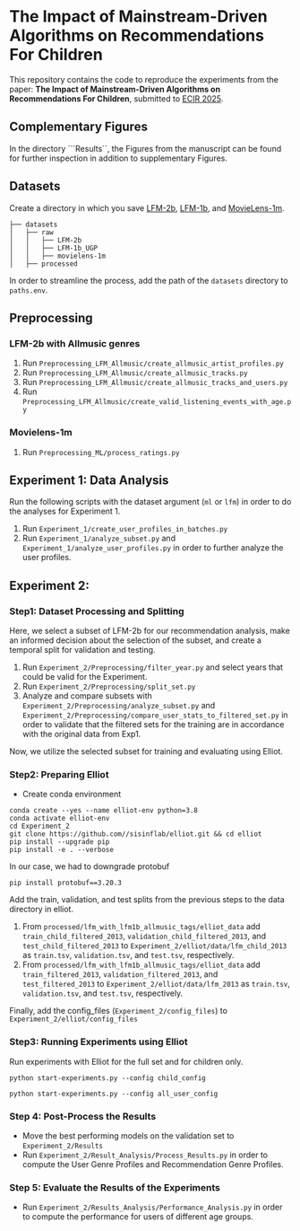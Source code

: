 # The Impact of Mainstream-Driven Algorithms on Recommendations For Children
This repository contains the code to reproduce the experiments from the paper: **The Impact of Mainstream-Driven Algorithms on Recommendations For Children**, submitted to [ECIR 2025](https://ecir2025.eu/).

## Complementary Figures
In the directory ```Results``, the Figures from the manuscript can be found for further inspection in addition to supplementary Figures.

## Datasets
Create a directory in which you save [LFM-2b](https://www.cp.jku.at/datasets/LFM-2b/), [LFM-1b](https://www.cp.jku.at/datasets/LFM-1b/), and [MovieLens-1m](https://grouplens.org/datasets/movielens/).

```
├── datasets
│   ├── raw
│   │   ├── LFM-2b
│   │   ├── LFM-1b_UGP
│   │   ├── movielens-1m
│   ├── processed
```
In order to streamline the process, add the path of the `datasets` directory to `paths.env`.


## Preprocessing
### LFM-2b with Allmusic genres
1. Run `Preprocessing_LFM_Allmusic/create_allmusic_artist_profiles.py`
2. Run `Preprocessing_LFM_Allmusic/create_allmusic_tracks.py`
3. Run `Preprocessing_LFM_Allmusic/create_allmusic_tracks_and_users.py`
4. Run `Preprocessing_LFM_Allmusic/create_valid_listening_events_with_age.py`

### Movielens-1m
1. Run `Preprocessing_ML/process_ratings.py`

## Experiment 1: Data Analysis
Run the following scripts with the dataset argument (`ml` or `lfm`) in order to do the analyses for  Experiment 1.

1. Run `Experiment_1/create_user_profiles_in_batches.py` 
2. Run `Experiment_1/analyze_subset.py` and `Experiment_1/analyze_user_profiles.py` in order to further analyze the user profiles.

## Experiment 2:
### Step1: Dataset Processing and Splitting
Here, we select a subset of LFM-2b for our recommendation analysis, make an informed decision about the selection of the subset, and create a temporal split for validation and testing. 
1. Run `Experiment_2/Preprocessing/filter_year.py` and select years that could be valid for the Experiment.
2. Run `Experiment_2/Preprocessing/split_set.py`
3. Analyze and compare subsets with `Experiment_2/Preprocessing/analyze_subset.py` and `Experiment_2/Preprocessing/compare_user_stats_to_filtered_set.py` in order to validate that the filtered sets for the training are in accordance with the original data from Exp1.

Now, we utilize the selected subset for training and evaluating using Elliot.


### Step2: Preparing Elliot
- Create conda environment
```
conda create --yes --name elliot-env python=3.8
conda activate elliot-env
cd Experiment_2 
git clone https://github.com//sisinflab/elliot.git && cd elliot
pip install --upgrade pip
pip install -e . --verbose
```

In our case, we had to downgrade protobuf
```
pip install protobuf==3.20.3
```

Add the train, validation, and test splits from the previous steps to the data directory in elliot.
1. From `processed/lfm_with_lfm1b_allmusic_tags/elliot_data` add `train_child_filtered_2013`, `validation_child_filtered_2013`, and `test_child_filtered_2013` to `Experiment_2/elliot/data/lfm_child_2013` as `train.tsv`, `validation.tsv`, and `test.tsv`, respectively.
2. From `processed/lfm_with_lfm1b_allmusic_tags/elliot_data` add `train_filtered_2013`, `validation_filtered_2013`, and `test_filtered_2013` to `Experiment_2/elliot/data/lfm_2013` as `train.tsv`, `validation.tsv`, and `test.tsv`, respectively.

Finally, add the config_files (`Experiment_2/config_files`) to `Experiment_2/elliot/config_files`


### Step3: Running Experiments using Elliot
Run experiments with Elliot for the full set and for children only.
```
python start-experiments.py --config child_config
```
```
python start-experiments.py --config all_user_config
```


### Step 4: Post-Process the Results
- Move the best performing models on the validation set to `Experiment_2/Results`
- Run `Experiment_2/Result_Analysis/Process_Results.py` in order to compute the User Genre Profiles and Recommendation Genre Profiles.


### Step 5: Evaluate the Results of the Experiments
- Run `Experiment_2/Results_Analysis/Performance_Analysis.py` in order to compute the performance for users of different age groups.